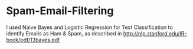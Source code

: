 # Spam-Email-Filtering
I used Naive Bayes and Logistic Regression for Text Classification to identify Emails as Ham &amp; Spam, as described in http://nlp.stanford.edu/IR-book/pdf/13bayes.pdf 
